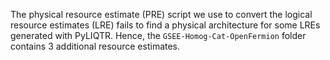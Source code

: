 The physical resource estimate (PRE) script we use to convert the logical resource estimates (LRE) fails to find a physical architecture for some LREs generated with PyLIQTR.  Hence, the `GSEE-Homog-Cat-OpenFermion` folder contains 3 additional resource estimates.